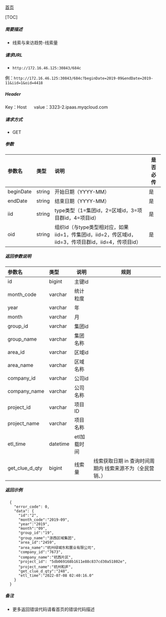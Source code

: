 [首页](README.md)

[TOC]
    
##### 简要描述

- 线索与来访趋势-线索量

##### 请求URL
- ` http://172.16.46.125:30843/684c `

例：` http://172.16.46.125:30843/684c?beginDate=2019-09&endDate=2019-11&iid=1&oid=4418 `

##### Header
Key：Host     
value：3323-2.ipaas.myqcloud.com
  
##### 请求方式
- GET 

##### 参数

|参数名|类型|说明|是否必传|
|:----    |:----- |:-----   |-----   |
|beginDate |string |开始日期（YYYY-MM）   |是|
|endDate |string |结束日期（YYYY-MM）    |是|
|iid |string |type类型（1=集团id，2=区域id，3=项目群id，4=项目id）    |是|
|oid |string |组织id（与type类型相对应，如果iid=1，传集团id，iid=2，传区域id，iid=3，传项目群id，iid=4，传项目id）    |是|


##### 返回参数说明 

|参数名|类型|说明|规则|
|:-----  |:-----|-----  |-----  |
|id |bigint   |主键id  |  |
|month_code |varchar   |统计粒度  |  |
|year |varchar   |年  |  |
|month |varchar   |月  |  |
|group_id |varchar   |集团id  |  |
|group_name |varchar   |集团名称  |  |
|area_id |varchar   |区域id  |  |
|area_name |varchar   |区域名称  |  |
|company_id |varchar   |公司id  |  |
|company_name |varchar   |公司名称  |  |
|project_id |varchar   |项目ID  |  |
|project_name |varchar   |项目名称  |  |
|etl_time |datetime   |etl加载时间  |  |
|get_clue_d_qty |bigint   |线索量  |线索获取日期 in 查询时间周期内 线索来源不为（全民营销、）|


##### 返回示例 

``` 
  {
    "error_code": 0,
    "data": {
	  "id":"2",
	  "month_code":"2019-09",
	  "year":"2019",
	  "month":"09",
	  "group_id":"19",
	  "group_name":"浙西区域集团",
	  "area_id":"2459",
	  "area_name":"杭州绿城东和置业有限公司",
	  "company_id":"7673",
	  "company_name":"杭西片区",
      "project_id": "5db069168b1611e88c837cd30a51802e",
	  "project_name":"杭州和庐",
	  "get_clue_d_qty":"248",
	  "etl_time":"2022-07-08 02:40:16.0"
    }
  }
```

##### 备注 

- 更多返回错误代码请看首页的错误代码描述




